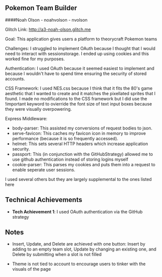 ## Pokemon Team Builder
####Noah Olson - noahvolson - nvolson

Glitch Link: http://a3-noah-olson.glitch.me

Goal: This application gives users a platform to theorycraft Pokemon teams 

Challenges: I struggled to implement OAuth because I thought that I would need to interact with sessionstorage. I ended up using cookies and this worked fine for my purposes. 

Authentication: I used OAuth because it seemed easiest to implement and because I wouldn't have to spend time ensuring the security of stored accounts.

CSS Framework: I used NES.css because I think that it fits the 80's game aesthetic that I wanted to create and it matches the pixellated sprites that I found. I made no modifications to the CSS framework but I did use the !important keyword to ovierride the font size of text input boxes because they were visually overpowering. 

Express Middleware:
- body-parser: This assisted my conversions of request bodies to json.
- serve-favicon: This caches my favicon icon in memory to improve performance (because it is so frequently accessed).
- helmet: This sets several HTTP headers which increase application security.
- passport: This (in conjunction with the GitHubStrategy) allowed me to use github authentication instead of storing logins myself
- cookie-parser: This parses my cookies and puts them into a request to enable seperate user sessions. 

I used several others but they are largely supplemental to the ones listed here

## Technical Achievements
- **Tech Achievement 1**: I used OAuth authentication via the GitHub strategy


## Notes
- Insert, Update, and Delete are achieved with one button: Insert by adding to an empty team slot, Update by changing an existing one, and Delete by submitting when a slot is not filled

- Theme is not tied to account to encourage users to tinker with the visuals of the page

